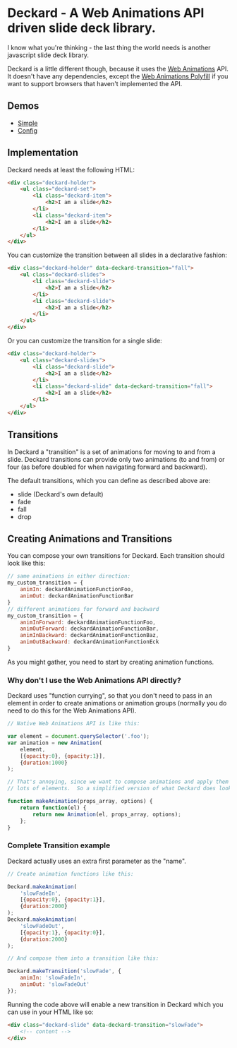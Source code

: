 # Deckard - A Web Animations API driven slide deck library.

I know what you're thinking - the last thing the world needs is another
javascript slide deck library.

Deckard is a little different though, because it uses the
[Web Animations](http://dev.w3.org/fxtf/web-animations/) API.  It doesn't have
any dependencies, except the
[Web Animations Polyfill](https://github.com/web-animations/web-animations-js)
if you want to support browsers that haven't implemented the API.

## Demos

* [Simple](https://rawgit.com/pete-otaqui/deckard/master/demo/01-simple.html)
* [Config](https://rawgit.com/pete-otaqui/deckard/master/demo/02-config.html)

## Implementation

Deckard needs at least the following HTML:

```html
<div class="deckard-holder">
    <ul class="deckard-set">
        <li class="deckard-item">
            <h2>I am a slide</h2>
        </li>
        <li class="deckard-item">
            <h2>I am a slide</h2>
        </li>
    </ul>
</div>
```

You can customize the transition between all slides in a declarative fashion:

```html
<div class="deckard-holder" data-deckard-transition="fall">
    <ul class="deckard-slides">
        <li class="deckard-slide">
            <h2>I am a slide</h2>
        </li>
        <li class="deckard-slide">
            <h2>I am a slide</h2>
        </li>
    </ul>
</div>
```

Or you can customize the transition for a single slide:

```html
<div class="deckard-holder">
    <ul class="deckard-slides">
        <li class="deckard-slide">
            <h2>I am a slide</h2>
        </li>
        <li class="deckard-slide" data-deckard-transition="fall">
            <h2>I am a slide</h2>
        </li>
    </ul>
</div>
```

## Transitions

In Deckard a "transition" is a set of animations for moving to and from a slide.
Deckard transitions can provide only two animations (to and from) or four (as
before doubled for when navigating forward and backward).

The default transitions, which you can define as described above are:

* slide (Deckard's own default)
* fade
* fall
* drop


## Creating Animations and Transitions

You can compose your own transitions for Deckard. Each transition should look
like this:

```js
// same animations in either direction:
my_custom_transition = {
    animIn: deckardAnimationFunctionFoo,
    animOut: deckardAnimationFunctionBar
}
// different animations for forward and backward
my_custom_transition = {
    animInForward: deckardAnimationFunctionFoo,
    animOutForward: deckardAnimationFunctionBar,
    animInBackward: deckardAnimationFunctionBaz,
    animOutBackward: deckardAnimationFunctionEck
}
```

As you might gather, you need to start by creating animation functions.


### Why don't I use the Web Animations API directly? 

Deckard uses "function currying", so that you don't need to pass in an element
in order to create animations or animation groups (normally you do need to do
this for the Web Animations API).

```js
// Native Web Animations API is like this:

var element = document.querySelector('.foo');
var animation = new Animation(
    element,
    [{opacity:0}, {opacity:1}],
    {duration:1000}
);

// That's annoying, since we want to compose animations and apply them to
// lots of elements.  So a simplified version of what Deckard does looks like:

function makeAnimation(props_array, options) {
    return function(el) {
        return new Animation(el, props_array, options);
    };
}
```

### Complete Transition example

Deckard actually uses an extra first parameter as the "name".

```js
// Create animation functions like this:

Deckard.makeAnimation(
    'slowFadeIn',
    [{opacity:0}, {opacity:1}],
    {duration:2000}
);
Deckard.makeAnimation(
    'slowFadeOut',
    [{opacity:1}, {opacity:0}],
    {duration:2000}
);

// And compose them into a transition like this:

Deckard.makeTransition('slowFade', {
    animIn: 'slowFadeIn',
    animOut: 'slowFadeOut'
});
```

Running the code above will enable a new transition in Deckard which you can use
in your HTML like so:

```html
<div class="deckard-slide" data-deckard-transition="slowFade">
    <!-- content -->
</div>
```